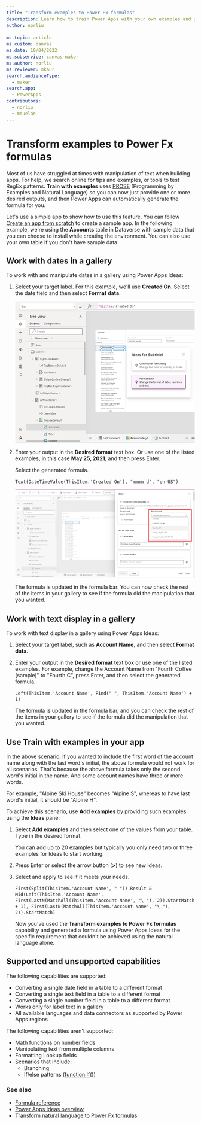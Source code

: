 ```yaml
---
title: "Transform examples to Power Fx formulas"
description: Learn how to train Power Apps with your own examples and generate formulas using Power Apps Ideas.
author: norliu

ms.topic: article
ms.custom: canvas
ms.date: 10/04/2022
ms.subservice: canvas-maker
ms.author: norliu
ms.reviewer: mkaur
search.audienceType: 
  - maker
search.app: 
  - PowerApps
contributors:
  - norliu
  - mduelae
---
```


# Transform examples to Power Fx formulas 

Most of us have struggled at times with manipulation of text when building apps. For help, we search online for tips and examples, or tools to test RegEx patterns. **Train with examples** uses [PROSE](https://www.microsoft.com/research/group/prose/) (Programming by Examples and Natural Language) so you can now just provide one or more desired outputs, and then Power Apps can automatically generate the formula for you.

Let's use a simple app to show how to use this feature. You can follow [Create an app from scratch](data-platform-create-app-scratch.md) to create a sample app. In the following example, we're using the **Accounts** table in Dataverse with sample data that you can choose to install while creating the environment. You can also use your own table if you don't have sample data.

## Work with dates in a gallery

To work with and manipulate dates in a gallery using Power Apps Ideas:

1. Select your target label. For this example, we'll use **Created On**. Select the date field and then select **Format data**.

    ![Power Apps Ideas demo.](media/power-apps-ideas/prose-entrypoint-c7.png "Power Apps Ideas demo.")

1. Enter your output in the **Desired format** text box. Or use one of the listed examples, in this case **May 25, 2021**, and then press Enter. 
 
   Select the generated formula.  

    ```powerapps-dot
    Text(DateTimeValue(ThisItem.'Created On'), "mmmm d", "en-US")
    ```
    
    ![Select a desired format.](media/power-apps-ideas/prose-entrypoint-c7-1.png "Select a desired format.")
    
    The formula is updated in the formula bar. You can now check the rest of the items in your gallery to see if the formula did the manipulation that you wanted.

## Work with text display in a gallery

To work with text display in a gallery using Power Apps Ideas:

1. Select your target label, such as **Account Name**, and then select **Format data**.

1. Enter your output in the **Desired format** text box or use one of the listed examples. For example, change the Account Name from "Fourth Coffee (sample)" to "Fourth C", press Enter, and then select the generated formula.

    ```powerapps-dot
    Left(ThisItem.'Account Name', Find(" ", ThisItem.'Account Name') + 1) 
    ```

    The formula is updated in the formula bar, and you can check the rest of the items in your gallery to see if the formula did the manipulation that you wanted.

## Use Train with examples in your app

In the above scenario, if you wanted to include the first word of the account name along with the last word's initial, the above formula would not work for all scenarios. That's because the above formula takes only the second word's initial in the name. And some account names have three or more words.

For example, "Alpine Ski House" becomes "Alpine S", whereas to have last word's initial, it should be "Alpine H".

To achieve this scenario, use **Add examples** by providing such examples using the **Ideas** pane:

1. Select **Add examples** and then select one of the values from your table. Type in the desired format. 
   
   You can add up to 20 examples but typically you only need two or three examples for Ideas to start working.

1. Press Enter or select the arrow button (**>**) to see new ideas.

1. Select and apply to see if it meets your needs.

    ```powerapps-dot
    First(Split(ThisItem.'Account Name', " ")).Result & Mid(Left(ThisItem.'Account Name', First(LastN(MatchAll(ThisItem.'Account Name', "\ "), 2)).StartMatch + 1), First(LastN(MatchAll(ThisItem.'Account Name', "\ "), 2)).StartMatch) 
    ```

    Now you've used the **Transform examples to Power Fx formulas** capability and generated a formula using Power Apps Ideas for the specific requirement that couldn't be achieved using the natural language alone.

## Supported and unsupported capabilities

The following capabilities are supported:

- Converting a single date field in a table to a different format
- Converting a single text field in a table to a different format
- Converting a single number field in a table to a different format
- Works only for label text in a gallery
- All available languages and data connectors as supported by Power Apps regions

The following capabilities aren't supported:

- Math functions on number fields
- Manipulating text from multiple columns
- Formatting Lookup fields
- Scenarios that include:
    - Branching
    - If/else patterns ([function If()](functions/function-if.md))

### See also

- [Formula reference](formula-reference.md)
- [Power Apps Ideas overview](power-apps-ideas.md)
- [Transform natural language to Power Fx formulas](power-apps-ideas-transform.md)
